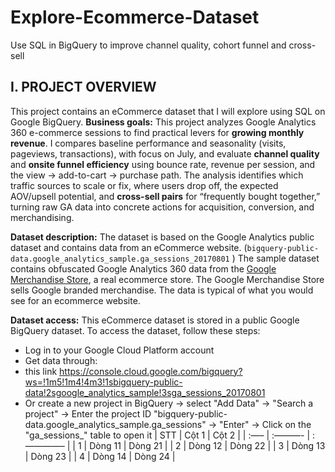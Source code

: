 # Explore-Ecommerce-Dataset
Use SQL in BigQuery to improve channel quality, cohort funnel and cross-sell
## I. PROJECT OVERVIEW
This project contains an eCommerce dataset that I will explore using SQL on Google BigQuery. 
**Business goals:** 
This project analyzes Google Analytics 360 e-commerce sessions to find practical levers for **growing monthly revenue**. I compares baseline performance and seasonality (visits, pageviews, transactions), with focus on July, and evaluate **channel quality** and **onsite funnel efficiency** using bounce rate, revenue per session, and the view → add-to-cart → purchase path. The analysis identifies which traffic sources to scale or fix, where users drop off, the expected AOV/upsell potential, and **cross-sell pairs** for “frequently bought together,” turning raw GA data into concrete actions for acquisition, conversion, and merchandising.

**Dataset description:** 
The dataset is based on the Google Analytics public dataset and contains data from an eCommerce website. (`bigquery-public-data.google_analytics_sample.ga_sessions_20170801` )
The sample dataset contains obfuscated Google Analytics 360 data from the [Google Merchandise Store](https://www.googlemerchandisestore.com/shop.axd/Home?utm_source=Partners&utm_medium=affiliate&utm_campaign=Data%20Share%20Promo), a real ecommerce store. The Google Merchandise Store sells Google branded merchandise. The data is typical of what you would see for an ecommerce website. 

**Dataset access:**
This eCommerce dataset is stored in a public Google BigQuery dataset. To access the dataset, follow these steps:
- Log in to your Google Cloud Platform account
- Get data through:
-  this link https://console.cloud.google.com/bigquery?ws=!1m5!1m4!4m3!1sbigquery-public-data!2sgoogle_analytics_sample!3sga_sessions_20170801
-  Or create a new project in BigQuery -> select "Add Data" -> "Search a project" -> Enter the project ID "bigquery-public-data.google_analytics_sample.ga_sessions" -> "Enter" -> Click on the "ga_sessions_" table to open it
| STT | Cột 1 | Cột 2 |
| :—– | :———- | :————– |
| 1 | Dòng 11 | Dòng 21 |
| 2 | Dòng 12 | Dòng 22 |
| 3 | Dòng 13 | Dòng 23 |
| 4 | Dòng 14 | Dòng 24 |
